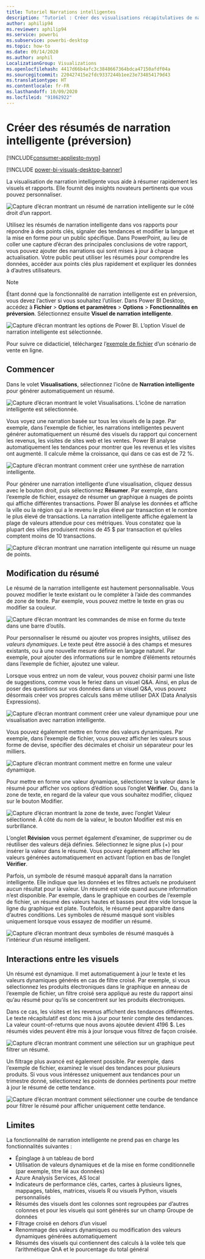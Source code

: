 ```yaml
---
title: Tutoriel Narrations intelligentes
description: 'Tutoriel : Créer des visualisations récapitulatives de narration intelligente dans Power BI'
author: aphilip94
ms.reviewer: aphilip94
ms.service: powerbi
ms.subservice: powerbi-desktop
ms.topic: how-to
ms.date: 09/14/2020
ms.author: anphil
LocalizationGroup: Visualizations
ms.openlocfilehash: 4417d66b4afc3c3848667364bdca47150afdf04a
ms.sourcegitcommit: 220427415e2fdc9337244b1ee23e734854179d43
ms.translationtype: HT
ms.contentlocale: fr-FR
ms.lasthandoff: 10/09/2020
ms.locfileid: "91862922"
---
```

# <a name="create-smart-narrative-summaries-preview"></a>Créer des résumés de narration intelligente (préversion)

[!INCLUDE[consumer-appliesto-nyyn](../includes/consumer-appliesto-nyyn.md)]    

[!INCLUDE [power-bi-visuals-desktop-banner](../includes/power-bi-visuals-desktop-banner.md)]

La visualisation de narration intelligente vous aide à résumer rapidement les visuels et rapports. Elle fournit des insights novateurs pertinents que vous pouvez personnaliser.

![Capture d’écran montrant un résumé de narration intelligente sur le côté droit d’un rapport.](media/power-bi-visualization-smart-narratives/1.png)

Utilisez les résumés de narration intelligente dans vos rapports pour répondre à des points clés, signaler des tendances et modifier la langue et la mise en forme pour un public spécifique. Dans PowerPoint, au lieu de coller une capture d’écran des principales conclusions de votre rapport, vous pouvez ajouter des narrations qui sont mises à jour à chaque actualisation. Votre public peut utiliser les résumés pour comprendre les données, accéder aux points clés plus rapidement et expliquer les données à d’autres utilisateurs.

>[!NOTE]
> Étant donné que la fonctionnalité de narration intelligente est en préversion, vous devez l’activer si vous souhaitez l’utiliser. Dans Power BI Desktop, accédez à **Fichier** > **Options et paramètres** > **Options** > **Fonctionnalités en préversion**. Sélectionnez ensuite **Visuel de narration intelligente**.
>
>![Capture d’écran montrant les options de Power BI. L’option Visuel de narration intelligente est sélectionnée.](media/power-bi-visualization-smart-narratives/2.png)

Pour suivre ce didacticiel, téléchargez l’[exemple de fichier](https://github.com/microsoft/powerbi-desktop-samples/blob/master/Monthly%20Desktop%20Blog%20Samples/2020/2020SU09%20Blog%20Demo%20-%20September.pbix) d’un scénario de vente en ligne.

## <a name="get-started"></a>Commencer 

Dans le volet **Visualisations**, sélectionnez l’icône de **Narration intelligente** pour générer automatiquement un résumé.

![Capture d’écran montrant le volet Visualisations. L’icône de narration intelligente est sélectionnée.](media/power-bi-visualization-smart-narratives/3.png)

Vous voyez une narration basée sur tous les visuels de la page. Par exemple, dans l’exemple de fichier, les narrations intelligentes peuvent générer automatiquement un résumé des visuels du rapport qui concernent les revenus, les visites de sites web et les ventes. Power BI analyse automatiquement les tendances pour montrer que les revenus et les visites ont augmenté. Il calcule même la croissance, qui dans ce cas est de 72 %.
 
![Capture d’écran montrant comment créer une synthèse de narration intelligente.](media/power-bi-visualization-smart-narratives/4.gif)
 
Pour générer une narration intelligente d’une visualisation, cliquez dessus avec le bouton droit, puis sélectionnez **Résumer**. Par exemple, dans l’exemple de fichier, essayez de résumer un graphique à nuages de points qui affiche différentes transactions. Power BI analyse les données et affiche la ville ou la région qui a le revenu le plus élevé par transaction et le nombre le plus élevé de transactions. La narration intelligente affiche également la plage de valeurs attendue pour ces métriques. Vous constatez que la plupart des villes produisent moins de 45 $ par transaction et qu’elles comptent moins de 10 transactions.
 
  
![Capture d’écran montrant une narration intelligente qui résume un nuage de points.](media/power-bi-visualization-smart-narratives/5.gif)
 
## <a name="edit-the-summary"></a>Modification du résumé
 
Le résumé de la narration intelligente est hautement personnalisable. Vous pouvez modifier le texte existant ou le compléter à l’aide des commandes de zone de texte. Par exemple, vous pouvez mettre le texte en gras ou modifier sa couleur.
 
![Capture d’écran montrant les commandes de mise en forme du texte dans une barre d’outils.](media/power-bi-visualization-smart-narratives/6.png)
  
Pour personnaliser le résumé ou ajouter vos propres insights, utilisez des *valeurs dynamiques*. Le texte peut être associé à des champs et mesures existants, ou à une nouvelle mesure définie en langage naturel. Par exemple, pour ajouter des informations sur le nombre d’éléments retournés dans l’exemple de fichier, ajoutez une valeur. 

Lorsque vous entrez un nom de valeur, vous pouvez choisir parmi une liste de suggestions, comme vous le feriez dans un visuel Q&A. Ainsi, en plus de poser des questions sur vos données dans un visuel Q&A, vous pouvez désormais créer vos propres calculs sans même utiliser DAX (Data Analysis Expressions). 
  
![Capture d’écran montrant comment créer une valeur dynamique pour une visualisation avec narration intelligente.](media/power-bi-visualization-smart-narratives/7.gif)
  
Vous pouvez également mettre en forme des valeurs dynamiques. Par exemple, dans l’exemple de fichier, vous pouvez afficher les valeurs sous forme de devise, spécifier des décimales et choisir un séparateur pour les milliers. 
   
![Capture d’écran montrant comment mettre en forme une valeur dynamique.](media/power-bi-visualization-smart-narratives/8.gif)
   
Pour mettre en forme une valeur dynamique, sélectionnez la valeur dans le résumé pour afficher vos options d’édition sous l’onglet **Vérifier**. Ou, dans la zone de texte, en regard de la valeur que vous souhaitez modifier, cliquez sur le bouton Modifier. 
   
![Capture d’écran montrant la zone de texte, avec l’onglet Valeur sélectionné. À côté du nom de la valeur, le bouton Modifier est mis en surbrillance.](media/power-bi-visualization-smart-narratives/9.png)
   
L’onglet **Révision** vous permet également d’examiner, de supprimer ou de réutiliser des valeurs déjà définies. Sélectionnez le signe plus (+) pour insérer la valeur dans le résumé. Vous pouvez également afficher les valeurs générées automatiquement en activant l’option en bas de l’onglet **Vérifier**.

Parfois, un symbole de résumé masqué apparaît dans la narration intelligente. Elle indique que les données et les filtres actuels ne produisent aucun résultat pour la valeur. Un résumé est vide quand aucune information n’est disponible. Par exemple, dans le graphique en courbes de l’exemple de fichier, un résumé des valeurs hautes et basses peut être vide lorsque la ligne du graphique est plate. Toutefois, le résumé peut apparaître dans d’autres conditions. Les symboles de résumé masqué sont visibles uniquement lorsque vous essayez de modifier un résumé.


![Capture d’écran montrant deux symboles de résumé masqués à l’intérieur d’un résumé intelligent.](media/power-bi-visualization-smart-narratives/10.png)
   
## <a name="visual-interactions"></a>Interactions entre les visuels
Un résumé est dynamique. Il met automatiquement à jour le texte et les valeurs dynamiques générés en cas de filtre croisé. Par exemple, si vous sélectionnez les produits électroniques dans le graphique en anneau de l’exemple de fichier, un filtre croisé sera appliqué au reste du rapport ainsi qu’au résumé pour qu’ils se concentrent sur les produits électroniques.  

Dans ce cas, les visites et les revenus affichent des tendances différentes. Le texte récapitulatif est donc mis à jour pour tenir compte des tendances. La valeur count-of-returns que nous avons ajoutée devient 4196 $. Les résumés vides peuvent être mis à jour lorsque vous filtrez de façon croisée.
   
![Capture d’écran montrant comment une sélection sur un graphique peut filtrer un résumé.](media/power-bi-visualization-smart-narratives/11.gif)
   
Un filtrage plus avancé est également possible. Par exemple, dans l’exemple de fichier, examinez le visuel des tendances pour plusieurs produits. Si vous vous intéressez uniquement aux tendances pour un trimestre donné, sélectionnez les points de données pertinents pour mettre à jour le résumé de cette tendance.
   
![Capture d’écran montrant comment sélectionner une courbe de tendance pour filtrer le résumé pour afficher uniquement cette tendance.](media/power-bi-visualization-smart-narratives/12.gif)
   
## <a name="limitations"></a>Limites

La fonctionnalité de narration intelligente ne prend pas en charge les fonctionnalités suivantes :
- Épinglage à un tableau de bord 
- Utilisation de valeurs dynamiques et de la mise en forme conditionnelle (par exemple, titre lié aux données)
- Azure Analysis Services, AS local
- Indicateurs de performance clés, cartes, cartes à plusieurs lignes, mappages, tables, matrices, visuels R ou visuels Python, visuels personnalisés 
- Résumés des visuels dont les colonnes sont regroupées par d’autres colonnes et pour les visuels qui sont générés sur un champ Groupe de données 
- Filtrage croisé en dehors d’un visuel
- Renommage des valeurs dynamiques ou modification des valeurs dynamiques générées automatiquement
- Résumés des visuels qui contiennent des calculs à la volée tels que l’arithmétique QnA et le pourcentage du total général 
   

